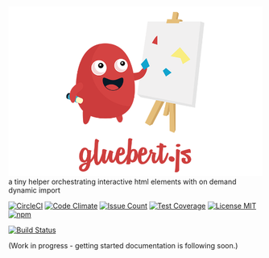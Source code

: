 ![gluebert.js](https://github.com/wildhaber/gluebert/blob/master/assets/gluebert_readme.png)
a tiny helper orchestrating interactive html elements with on demand dynamic import

[![CircleCI](https://circleci.com/gh/wildhaber/gluebert/tree/master.svg?style=svg)](https://circleci.com/gh/wildhaber/gluebert/tree/master) 
[![Code Climate](https://codeclimate.com/github/wildhaber/gluebert/badges/gpa.svg)](https://codeclimate.com/github/wildhaber/gluebert)
[![Issue Count](https://codeclimate.com/github/wildhaber/gluebert/badges/issue_count.svg)](https://codeclimate.com/github/wildhaber/gluebert)
[![Test Coverage](https://codeclimate.com/github/wildhaber/gluebert/badges/coverage.svg)](https://codeclimate.com/github/wildhaber/gluebert/coverage)
[![License MIT](https://img.shields.io/badge/license-MIT-blue.svg)](/LICENSE)
[![npm](https://img.shields.io/npm/dm/gluebert.svg?maxAge=2592000)](https://www.npmjs.com/package/gluebert)

[![Build Status](https://saucelabs.com/browser-matrix/wildhaber.svg)](https://saucelabs.com/beta/builds/358f54933e1a4ae4987011e5f80f3c85)

(Work in progress - getting started documentation is following soon.)
